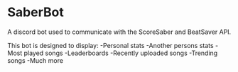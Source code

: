 # SaberBot

A discord bot used to communicate with the ScoreSaber and BeatSaver API.

This bot is designed to display:
-Personal stats
-Another persons stats
-Most played songs
-Leaderboards
-Recently uploaded songs
-Trending songs
-Much more
